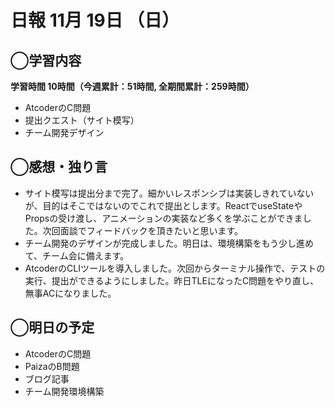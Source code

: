 # 日報  11月 19日 （日）

## ◯学習内容

**学習時間  10時間（今週累計：51時間, 全期間累計：259時間）**
- AtcoderのC問題
- 提出クエスト（サイト模写）
- チーム開発デザイン

## ◯感想・独り言
- サイト模写は提出分まで完了。細かいレスポンシブは実装しきれていないが、目的はそこではないのでこれで提出とします。ReactでuseStateやPropsの受け渡し、アニメーションの実装など多くを学ぶことができました。次回面談でフィードバックを頂きたいと思います。
- チーム開発のデザインが完成しました。明日は、環境構築をもう少し進めて、チーム会に備えます。
- AtcoderのCLIツールを導入しました。次回からターミナル操作で、テストの実行、提出ができるようにしました。昨日TLEになったC問題をやり直し、無事ACになりました。

## ◯明日の予定
- AtcoderのC問題
- PaizaのB問題
- ブログ記事
- チーム開発環境構築